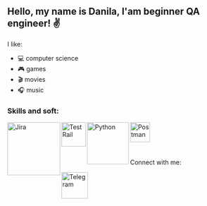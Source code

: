 ## Hello, my name is Danila, I'am beginner QA engineer! ✌

I like:
- 💻 computer science
- 🎮 games
- 🎬 movies
- 🎧 music

### Skills and soft:

<img align="left" alt="Jira" width="120px" src="https://user-images.githubusercontent.com/101200227/190172629-b64d1e90-b08a-4314-afc1-146b694cde80.png" />
<img align="left" alt="TestRail" width="55px" src="https://media.gurock.com/gk-media/logos/TestRail%20Logo%20Square.svg" />
<img align="left" alt="Python" width="95px" src="https://logos-world.net/wp-content/uploads/2021/10/Python-Symbol.png" />
<img align="left" alt="Postman" width="45px" src="https://uxwing.com/wp-content/themes/uxwing/download/brands-and-social-media/postman-icon.png" />

<br />
<br />
<br />
<br />

Connect with me:

[<img align="left" alt="Telegram" width="60px" src="https://download.logo.wine/logo/Telegram_(software)/Telegram_(software)-Logo.wine.png" />][telegram]

[telegram]: https://t.me/danila_emelin
